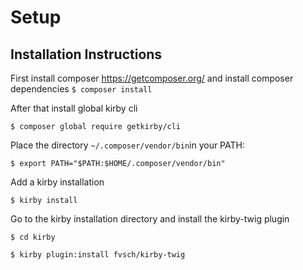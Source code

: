 # Setup

## Installation Instructions

First install composer
https://getcomposer.org/
and install composer dependencies
```$ composer install```

After that install global kirby cli

```$ composer global require getkirby/cli```

Place the directory `~/.composer/vendor/bin`in your PATH:

```$ export PATH="$PATH:$HOME/.composer/vendor/bin"```

Add a kirby installation

```$ kirby install```

Go to the kirby installation directory and install the kirby-twig plugin

```$ cd kirby```

```$ kirby plugin:install fvsch/kirby-twig```
